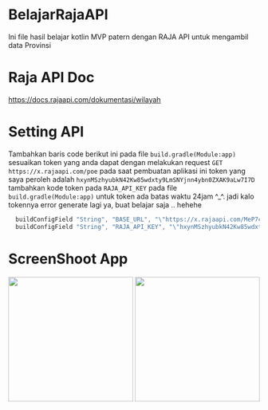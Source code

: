 # BelajarRajaAPI
Ini file hasil belajar kotlin MVP patern dengan RAJA API untuk mengambil data Provinsi

# Raja API Doc
<https://docs.rajaapi.com/dokumentasi/wilayah>

# Setting API
Tambahkan baris code berikut ini pada file ```build.gradle(Module:app)``` sesuaikan token yang anda dapat dengan melakukan request ```GET https://x.rajaapi.com/poe``` pada saat pembuatan aplikasi ini token yang saya peroleh adalah ```hxynMSzhyubkN42Kw85wdxty9LmSNYjnn4ybn0ZXAK9aLw7I7D``` tambahkan kode token pada ```RAJA_API_KEY``` pada file ```build.gradle(Module:app)``` untuk token ada batas waktu 24jam ^_^. jadi kalo tokennya error generate lagi ya, buat belajar saja .. hehehe

```java
  buildConfigField "String", "BASE_URL", "\"https://x.rajaapi.com/MeP7c5ne\""
  buildConfigField "String", "RAJA_API_KEY", "\"hxynMSzhyubkN42Kw85wdxty9LmSNYjnn4ybn0ZXAK9aLw7I7D\""
```

# ScreenShoot App

<img src="https://res.cloudinary.com/alhanifdev/image/upload/v1543150197/device-2018-11-25-194902_rvvtf7.png" width="250"> <img src="https://res.cloudinary.com/alhanifdev/image/upload/v1543150197/device-2018-11-25-194932_bgjifj.png" width="250">



